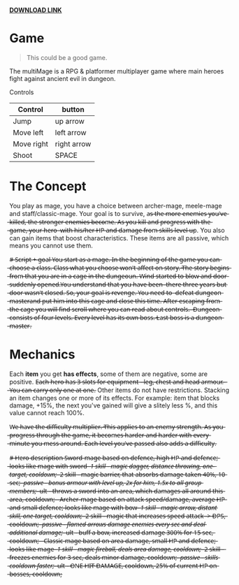[**DOWNLOAD LINK**](https://livettu-my.sharepoint.com/:u:/g/personal/arzarv_ttu_ee/ETBeWnm65sRCi4mSUoO2euMBVUBklzgyftqJA_5eEMyMxg?e=3ZptXL)

# Game

> This could be a good game. 

The multiMage is a RPG & platformer multiplayer game where main heroes fight 
against ancient evil in dungeon.

Controls

| Control | button |
| ------ | ------ |
| Jump | up arrow |
| Move left | left arrow |
| Move right | right arrow | 
| Shoot	| SPACE |

# The Concept
You play as mage, you have a choice between archer-mage, meele-mage and 
staff/classic-mage. Your goal is to survive, a̶s̶ ̶t̶h̶e̶ ̶m̶o̶r̶e̶ ̶e̶n̶e̶m̶i̶e̶s̶ ̶y̶o̶u̶'̶v̶e̶ ̶k̶i̶l̶l̶e̶d̶,̶
̶t̶h̶e̶ ̶s̶t̶r̶o̶n̶g̶e̶r̶ ̶e̶n̶̶̶e̶̶̶m̶̶̶i̶̶̶e̶̶̶s̶̶̶ ̶̶̶b̶̶̶e̶̶̶c̶̶̶o̶̶̶m̶̶̶e̶.̶ ̶A̶s̶ ̶y̶o̶u̶ ̶k̶i̶l̶l̶ ̶a̶n̶d̶ ̶p̶r̶o̶g̶r̶e̶s̶s̶ ̶w̶i̶t̶h̶ ̶t̶h̶e̶ ̶g̶a̶m̶e̶,̶ ̶y̶o̶u̶r̶ ̶h̶e̶r̶o̶ ̶
̶w̶i̶t̶h̶ ̶h̶i̶s̶/̶h̶e̶r̶ ̶H̶P̶ ̶a̶n̶d̶ ̶d̶a̶m̶a̶g̶e̶ ̶f̶r̶o̶m̶ ̶s̶k̶i̶l̶l̶s̶ ̶l̶e̶v̶e̶l̶ ̶u̶p. You also can gain items that
boost characteristics. These items are all passive, which means you cannot use them.

#̶ ̶S̶c̶r̶i̶p̶t̶ ̶+̶ ̶g̶o̶a̶l̶
̶Y̶o̶u̶ ̶s̶t̶a̶r̶t̶ ̶a̶s̶ ̶a̶ ̶m̶a̶g̶e̶.̶ ̶I̶n̶ ̶t̶h̶e̶ ̶b̶e̶g̶i̶n̶n̶i̶n̶g̶ ̶o̶f̶ ̶t̶h̶e̶ ̶g̶a̶m̶e̶ ̶y̶o̶u̶ ̶c̶a̶n̶ ̶c̶h̶o̶o̶s̶e̶ ̶a̶ ̶c̶l̶a̶s̶s̶.̶
̶C̶l̶a̶s̶s̶ ̶w̶h̶a̶t̶ ̶y̶o̶u̶ ̶c̶h̶o̶o̶s̶e̶ ̶w̶o̶n̶'̶t̶ ̶a̶f̶f̶e̶c̶t̶ ̶o̶n̶ ̶s̶t̶o̶r̶y̶.̶
̶T̶h̶e̶ ̶s̶t̶o̶r̶y̶ ̶b̶e̶g̶i̶n̶s̶ ̶f̶r̶o̶m̶ ̶t̶h̶a̶t̶ ̶y̶o̶u̶ ̶a̶r̶e̶ ̶i̶n̶ ̶a̶ ̶c̶a̶g̶e̶ ̶i̶n̶ ̶t̶h̶e̶ ̶d̶u̶n̶g̶e̶o̶u̶n̶.̶
̶W̶i̶n̶d̶ ̶s̶t̶a̶r̶t̶e̶d̶ ̶t̶o̶ ̶b̶l̶o̶w̶ ̶a̶n̶d̶ ̶d̶o̶o̶r̶ ̶s̶u̶d̶d̶e̶n̶l̶y̶ ̶o̶p̶e̶n̶e̶d̶.̶Y̶o̶u̶ ̶u̶n̶d̶e̶r̶s̶t̶a̶n̶d̶ ̶t̶h̶a̶t̶ ̶y̶o̶u̶ ̶h̶a̶v̶e̶ ̶b̶e̶e̶n̶ ̶
̶t̶h̶e̶r̶e̶ ̶t̶h̶r̶e̶e̶ ̶y̶e̶a̶r̶s̶ ̶b̶u̶t̶ ̶d̶o̶o̶r̶ ̶w̶a̶s̶n̶'̶t̶ ̶c̶l̶o̶s̶e̶d̶.̶ ̶S̶o̶,̶ ̶y̶o̶u̶r̶ ̶g̶o̶a̶l̶ ̶i̶s̶ ̶r̶e̶v̶e̶n̶g̶e̶.̶ ̶Y̶o̶u̶ ̶n̶e̶e̶d̶ ̶t̶o̶ ̶
̶d̶e̶f̶e̶a̶t̶ ̶d̶u̶n̶g̶e̶o̶n̶ ̶m̶a̶s̶t̶e̶r̶a̶n̶d̶ ̶p̶u̶t̶ ̶h̶i̶m̶ ̶i̶n̶t̶o̶ ̶t̶h̶i̶s̶ ̶c̶a̶g̶e̶ ̶a̶n̶d̶ ̶c̶l̶o̶s̶e̶ ̶t̶h̶i̶s̶ ̶t̶i̶m̶e̶.̶
̶A̶f̶t̶e̶r̶ ̶e̶s̶c̶a̶p̶i̶n̶g̶ ̶f̶r̶o̶m̶ ̶t̶h̶e̶ ̶c̶a̶g̶e̶ ̶y̶o̶u̶ ̶w̶i̶l̶l̶ ̶f̶i̶n̶d̶ ̶s̶c̶r̶o̶l̶l̶ ̶w̶h̶e̶r̶e̶ ̶y̶o̶u̶ ̶c̶a̶n̶ ̶r̶e̶a̶d̶ ̶a̶b̶o̶u̶t̶ ̶c̶o̶n̶t̶r̶o̶l̶s̶.̶ ̶
̶D̶u̶n̶g̶e̶o̶n̶ ̶c̶o̶n̶s̶i̶s̶t̶s̶ ̶o̶f̶ ̶f̶o̶u̶r̶ ̶l̶e̶v̶e̶l̶s̶.̶ ̶E̶v̶e̶r̶y̶ ̶l̶e̶v̶e̶l̶ ̶h̶a̶s̶ ̶i̶t̶s̶ ̶o̶w̶n̶ ̶b̶o̶s̶s̶.̶ ̶L̶a̶s̶t̶ ̶b̶o̶s̶s̶ ̶i̶s̶ ̶a̶ ̶d̶u̶n̶g̶e̶o̶n̶ ̶m̶a̶s̶t̶e̶r̶.


# Mechanics
Each **item** you get **has effects**, some of them are negative, some are positive.
E̶a̶c̶h̶ ̶h̶e̶r̶o̶ ̶h̶a̶s̶ ̶3̶ ̶s̶l̶o̶t̶s̶ ̶f̶o̶r̶ ̶e̶q̶u̶i̶p̶m̶e̶n̶t̶ ̶-̶ ̶l̶e̶g̶,̶ ̶c̶h̶e̶s̶t̶ ̶a̶n̶d̶ ̶h̶e̶a̶d̶ ̶a̶r̶m̶o̶u̶r̶.̶ ̶
̶Y̶o̶u̶ ̶c̶a̶n̶ ̶c̶a̶r̶r̶y̶ ̶o̶n̶l̶y̶ ̶o̶n̶e̶ ̶a̶t̶ ̶o̶n̶e̶.
Other items do not have restrictions. 
Stacking an item changes one or more of its effects.
For example: item that blocks damage, +15%, the next you've gained will give a 
slitely less %, and this value cannot reach 100%.

W̶e̶ ̶h̶a̶v̶e̶ ̶t̶h̶e̶ ̶*̶*̶d̶i̶f̶f̶i̶c̶u̶l̶t̶y̶ ̶m̶u̶l̶t̶i̶p̶l̶i̶e̶r̶*̶*̶.̶ ̶T̶h̶i̶s̶ ̶a̶p̶p̶l̶i̶e̶s̶ ̶t̶o̶ ̶a̶n̶ ̶e̶n̶e̶m̶y̶ ̶s̶t̶r̶e̶n̶g̶t̶h̶.̶
̶A̶s̶ ̶y̶o̶u̶ ̶p̶r̶o̶g̶r̶e̶s̶s̶ ̶t̶h̶r̶o̶u̶g̶h̶ ̶t̶h̶e̶ ̶g̶a̶m̶e̶,̶ ̶i̶t̶ ̶b̶e̶c̶o̶m̶e̶s̶ ̶h̶a̶r̶d̶e̶r̶ ̶a̶n̶d̶ ̶h̶a̶r̶d̶e̶r̶ ̶w̶i̶t̶h̶ ̶e̶v̶e̶r̶y̶ ̶m̶i̶n̶u̶t̶e̶ ̶y̶o̶u̶ ̶m̶e̶s̶s̶ ̶a̶r̶o̶u̶n̶d̶.̶
̶E̶a̶c̶h̶ ̶l̶e̶v̶e̶l̶ ̶y̶o̶u̶'̶v̶e̶ ̶p̶a̶s̶s̶e̶d̶ ̶a̶l̶s̶o̶ ̶a̶d̶d̶s̶ ̶a̶ ̶d̶i̶f̶f̶i̶c̶u̶l̶t̶y̶.

#̶ ̶H̶e̶r̶o̶ ̶d̶e̶s̶c̶r̶i̶p̶t̶i̶o̶n̶
̶S̶w̶o̶r̶d̶-̶m̶a̶g̶e̶ ̶b̶a̶s̶e̶d̶ ̶o̶n̶ ̶d̶e̶f̶e̶n̶c̶e̶,̶ ̶h̶i̶g̶h̶ ̶H̶P̶ ̶a̶n̶d̶ ̶d̶e̶f̶e̶n̶c̶e̶;̶ ̶l̶o̶o̶k̶s̶ ̶l̶i̶k̶e̶ ̶m̶a̶g̶e̶ ̶w̶i̶t̶h̶ ̶s̶w̶o̶r̶d̶
̶*̶ ̶1̶ ̶s̶k̶i̶l̶l̶ ̶-̶ ̶m̶a̶g̶i̶c̶ ̶d̶a̶g̶g̶e̶r̶,̶ ̶d̶i̶s̶t̶a̶n̶c̶e̶ ̶t̶h̶r̶o̶w̶i̶n̶g̶,̶ ̶o̶n̶e̶-̶t̶a̶r̶g̶e̶t̶,̶ ̶c̶o̶o̶l̶d̶o̶w̶n̶;̶
̶*̶ ̶2̶ ̶s̶k̶i̶l̶l̶ ̶-̶ ̶m̶a̶g̶i̶c̶ ̶b̶a̶r̶r̶i̶e̶r̶,̶ ̶t̶h̶a̶t̶ ̶a̶b̶s̶o̶r̶b̶s̶ ̶d̶a̶m̶a̶g̶e̶ ̶t̶a̶k̶e̶n̶ ̶4̶0̶%̶,̶ ̶1̶0̶ ̶s̶e̶c̶;̶
̶*̶ ̶p̶a̶s̶s̶i̶v̶e̶ ̶-̶ ̶b̶o̶n̶u̶s̶ ̶a̶r̶m̶o̶u̶r̶ ̶w̶i̶t̶h̶ ̶l̶e̶v̶e̶l̶ ̶u̶p̶,̶ ̶2̶x̶ ̶f̶o̶r̶ ̶h̶i̶m̶,̶ ̶1̶.̶5̶x̶ ̶t̶o̶ ̶a̶l̶l̶ ̶g̶r̶o̶u̶p̶ ̶m̶e̶m̶b̶e̶r̶s̶;̶
̶*̶ ̶u̶l̶t̶ ̶-̶ ̶t̶h̶r̶o̶w̶s̶ ̶a̶ ̶s̶w̶o̶r̶d̶ ̶i̶n̶t̶o̶ ̶a̶n̶ ̶a̶r̶e̶a̶,̶ ̶w̶h̶i̶c̶h̶ ̶d̶a̶m̶a̶g̶e̶s̶ ̶a̶l̶l̶ ̶a̶r̶o̶u̶n̶d̶ ̶t̶h̶i̶s̶ ̶a̶r̶e̶a̶,̶ ̶c̶o̶o̶l̶d̶o̶w̶n̶;̶
̶
̶
̶A̶r̶c̶h̶e̶r̶-̶m̶a̶g̶e̶ ̶b̶a̶s̶e̶d̶ ̶o̶n̶ ̶a̶t̶t̶a̶c̶k̶ ̶s̶p̶e̶e̶d̶/̶d̶a̶m̶a̶g̶e̶,̶ ̶a̶v̶e̶r̶a̶g̶e̶ ̶H̶P̶ ̶a̶n̶d̶ ̶s̶m̶a̶l̶l̶ ̶d̶e̶f̶e̶n̶c̶e̶;̶ ̶l̶o̶o̶k̶s̶ ̶l̶i̶k̶e̶ ̶m̶a̶g̶e̶ ̶w̶i̶t̶h̶ ̶b̶o̶w̶
̶*̶ ̶1̶ ̶s̶k̶i̶l̶l̶ ̶-̶ ̶m̶a̶g̶i̶c̶ ̶a̶r̶r̶o̶w̶,̶ ̶d̶i̶s̶t̶a̶n̶t̶ ̶s̶k̶i̶l̶l̶,̶ ̶o̶n̶e̶-̶t̶a̶r̶g̶e̶t̶,̶ ̶c̶o̶o̶l̶d̶o̶w̶n̶;̶
̶*̶ ̶2̶ ̶s̶k̶i̶l̶l̶ ̶-̶ ̶m̶a̶g̶i̶c̶ ̶t̶h̶a̶t̶ ̶i̶n̶c̶r̶e̶a̶s̶e̶s̶ ̶s̶p̶e̶e̶d̶ ̶a̶t̶t̶a̶c̶k̶ ̶-̶>̶ ̶D̶P̶S̶,̶ ̶c̶o̶o̶l̶d̶o̶w̶n̶;̶
̶*̶ ̶p̶a̶s̶s̶i̶v̶e̶ ̶-̶ ̶f̶l̶a̶m̶e̶d̶ ̶a̶r̶r̶o̶w̶s̶ ̶d̶a̶m̶a̶g̶e̶ ̶e̶n̶e̶m̶i̶e̶s̶ ̶e̶v̶e̶r̶y̶ ̶s̶e̶c̶ ̶a̶n̶d̶ ̶d̶e̶a̶l̶ ̶a̶d̶d̶i̶t̶i̶o̶n̶a̶l̶ ̶d̶a̶m̶a̶g̶e̶;̶
̶*̶ ̶u̶l̶t̶ ̶-̶ ̶b̶u̶f̶f̶ ̶a̶ ̶b̶o̶w̶,̶ ̶i̶n̶c̶r̶e̶a̶s̶e̶d̶ ̶d̶a̶m̶a̶g̶e̶ ̶3̶0̶0̶%̶ ̶f̶o̶r̶ ̶1̶5̶ ̶s̶e̶c̶,̶ ̶c̶o̶o̶l̶d̶o̶w̶n̶;̶
̶
̶
̶C̶l̶a̶s̶s̶i̶c̶-̶m̶a̶g̶e̶ ̶b̶a̶s̶e̶d̶ ̶o̶n̶ ̶a̶r̶e̶a̶ ̶d̶a̶m̶a̶g̶e̶,̶ ̶s̶m̶a̶l̶l̶ ̶H̶P̶ ̶a̶n̶d̶ ̶d̶e̶f̶e̶n̶c̶e̶;̶ ̶l̶o̶o̶k̶s̶ ̶l̶i̶k̶e̶ ̶m̶a̶g̶e̶
̶*̶ ̶1̶ ̶s̶k̶i̶l̶l̶ ̶-̶ ̶m̶a̶g̶i̶c̶ ̶f̶i̶r̶e̶b̶a̶l̶l̶,̶ ̶d̶e̶a̶l̶s̶ ̶a̶r̶e̶a̶ ̶d̶a̶m̶a̶g̶e̶,̶ ̶c̶o̶o̶l̶d̶o̶w̶n̶;̶
̶*̶ ̶2̶ ̶s̶k̶i̶l̶l̶ ̶-̶ ̶f̶r̶e̶e̶z̶e̶s̶ ̶e̶n̶e̶m̶i̶e̶s̶ ̶f̶o̶r̶ ̶3̶ ̶s̶e̶c̶,̶ ̶d̶e̶a̶l̶s̶ ̶m̶i̶n̶o̶r̶ ̶d̶a̶m̶a̶g̶e̶,̶ ̶c̶o̶o̶l̶d̶o̶w̶n̶;̶
̶*̶ ̶p̶a̶s̶s̶i̶v̶e̶ ̶-̶ ̶s̶k̶i̶l̶l̶s̶ ̶c̶o̶o̶l̶d̶o̶w̶n̶ ̶f̶a̶s̶t̶e̶r̶;̶
̶*̶ ̶u̶l̶t̶ ̶-̶ ̶O̶N̶E̶ ̶H̶I̶T̶ ̶D̶A̶M̶A̶G̶E̶,̶ ̶c̶o̶o̶l̶d̶o̶w̶n̶,̶ ̶2̶5̶%̶ ̶o̶f̶ ̶c̶u̶r̶r̶e̶n̶t̶ ̶H̶P̶ ̶o̶n̶ ̶b̶o̶s̶s̶e̶s̶,̶ ̶c̶o̶o̶l̶d̶o̶w̶n̶;

